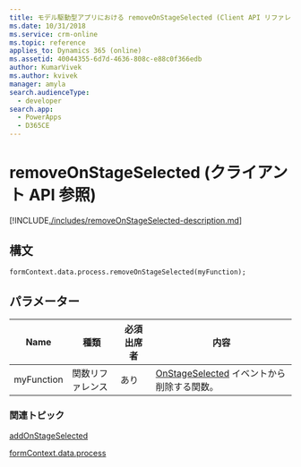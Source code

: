 ```yaml
---
title: モデル駆動型アプリにおける removeOnStageSelected (Client API リファレンス) | Microsoft Docs
ms.date: 10/31/2018
ms.service: crm-online
ms.topic: reference
applies_to: Dynamics 365 (online)
ms.assetid: 40044355-6d7d-4636-808c-e88c0f366edb
author: KumarVivek
ms.author: kvivek
manager: amyla
search.audienceType:
  - developer
search.app:
  - PowerApps
  - D365CE
---
```

# <a name="removeonstageselected-client-api-reference"></a>removeOnStageSelected (クライアント API 参照)



[!INCLUDE[./includes/removeOnStageSelected-description.md](./includes/removeOnStageSelected-description.md)]

## <a name="syntax"></a>構文

`formContext.data.process.removeOnStageSelected(myFunction);`

## <a name="parameter"></a>パラメーター

|Name|種類​​|必須出席者|内容|
|--|--|--|--|
|myFunction|関数リファレンス|あり|[OnStageSelected](../../events/onstageselected.md) イベントから削除する関数。|

### <a name="related-topics"></a>関連トピック

[addOnStageSelected](addOnStageSelected.md)
 
[formContext.data.process](../../formContext-data-process.md)
 


